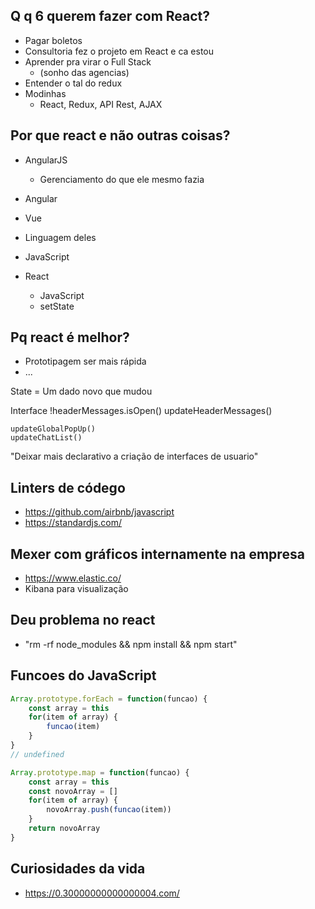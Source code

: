 ## Q q 6 querem fazer com React?
- Pagar boletos
- Consultoria fez o projeto em React e ca estou
- Aprender pra virar o Full Stack
    - (sonho das agencias)
- Entender o tal do redux 
- Modinhas 
    - React, Redux, API Rest, AJAX

## Por que react e não outras coisas?
- AngularJS
    - Gerenciamento do que ele mesmo fazia
- Angular 
- Vue 
- Linguagem deles
- JavaScript 

- React 
    - JavaScript
    - setState 



## Pq react é melhor?
- Prototipagem ser mais rápida
- ...


State = Um dado novo que mudou


Interface
    !headerMessages.isOpen()
    updateHeaderMessages()

    updateGlobalPopUp()
    updateChatList()

"Deixar mais declarativo a
criação de interfaces de usuario" 



## Linters de códego
- https://github.com/airbnb/javascript
- https://standardjs.com/

## Mexer com gráficos internamente na empresa
- https://www.elastic.co/
- Kibana para visualização 


## Deu problema no react
- "rm -rf node_modules && npm install && npm start"

## Funcoes do JavaScript
```js
Array.prototype.forEach = function(funcao) {
    const array = this
    for(item of array) {
        funcao(item)
    }
}
// undefined

Array.prototype.map = function(funcao) {
    const array = this
    const novoArray = []
    for(item of array) {
        novoArray.push(funcao(item))
    }
    return novoArray
} 
```

## Curiosidades da vida
- https://0.30000000000000004.com/
